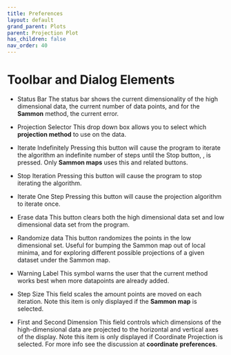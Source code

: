 ```yaml
---
title: Preferences
layout: default
grand_parent: Plots
parent: Projection Plot
has_children: false
nav_order: 40
---
```


# Toolbar and Dialog Elements

- Status Bar	The status bar shows the current dimensionality of the high dimensional data, the current number of data points, and for the **Sammon** method, the current error.

- Projection Selector	This drop down box allows you to select which **projection method** to use on the data.

- Iterate Indefinitely	Pressing this button will cause the program to iterate the algorithm an indefinite number of steps until the Stop button, , is pressed. Only **Sammon maps** uses this and related buttons.

- Stop Iteration	Pressing this button will cause the program to stop iterating the algorithm.

- Iterate One Step	Pressing this button will cause the projection algorithm to iterate once.

- Erase data	This button clears both the high dimensional data set and low dimensional data set from the program.

- Randomize data	This button randomizes the points in the low dimensional set. Useful for bumping the Sammon map out of local minima, and for exploring different possible projections of a given dataset under the Sammon map.

- Warning Label	This symbol warns the user that the current method works best when more datapoints are already added.

- Step Size	This field scales the amount points are moved on each iteration. Note this item is only displayed if the **Sammon map** is selected.

- First and Second Dimension	This field controls which dimensions of the high-dimensional data are projected to the horizontal and vertical axes of the display. Note this item is only displayed if Coordinate Projection is selected. For more info see the discussion at **coordinate preferences**.
